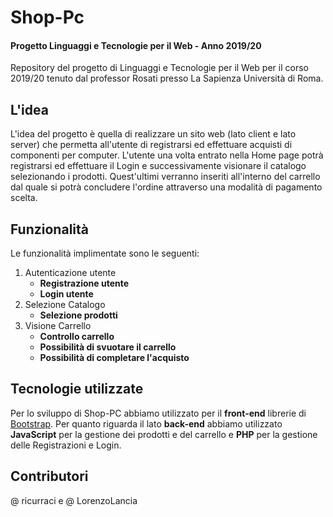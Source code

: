 # Shop-Pc
#### Progetto Linguaggi e Tecnologie per il Web - Anno 2019/20
Repository del progetto di Linguaggi e Tecnologie per il Web per il corso 2019/20 tenuto dal professor Rosati presso La Sapienza Università di Roma.

## L'idea
L'idea del progetto è quella di realizzare un sito web (lato client e lato server) che permetta all'utente di registrarsi ed effettuare acquisti di componenti per computer. L'utente una volta entrato nella Home page potrà registrarsi ed effettuare il Login e successivamente visionare il catalogo selezionando i prodotti. Quest'ultimi verranno inseriti all'interno del carrello dal quale si potrà concludere l'ordine attraverso una modalità di pagamento scelta.

## Funzionalità
Le funzionalità implimentate sono le seguenti: 
1. Autenticazione utente 
    * **Registrazione utente** 
    * **Login utente**
2. Selezione Catalogo 
    * **Selezione prodotti**
3. Visione Carrello 
    * **Controllo carrello**
    * **Possibilità di svuotare il carrello**
    * **Possibilità di completare l'acquisto**
    
## Tecnologie utilizzate 
Per lo sviluppo di Shop-PC abbiamo utilizzato per il **front-end** librerie di [Bootstrap](https://getbootstrap.com/). Per quanto riguarda il lato **back-end** abbiamo utilizzato **JavaScript** per la gestione dei prodotti e del carrello e **PHP** per la gestione delle Registrazioni e Login.

## Contributori 
@ ricurraci e @ LorenzoLancia
